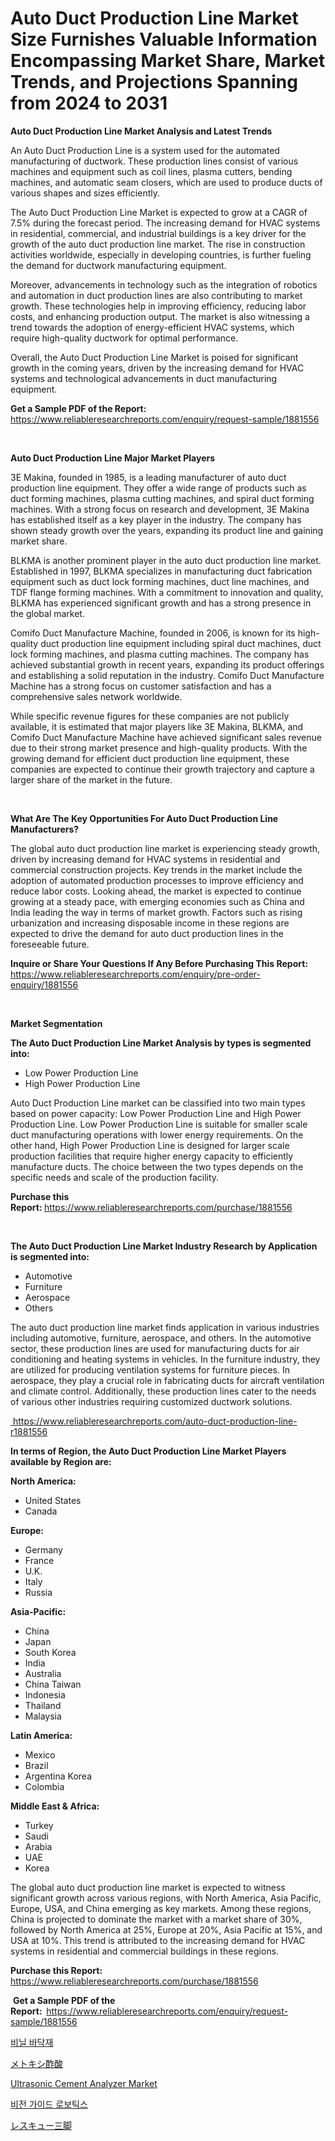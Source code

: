 <p><h1>Auto Duct Production Line Market Size Furnishes Valuable Information Encompassing Market Share, Market Trends, and Projections Spanning from 2024 to 2031</h1></p><p><strong>Auto Duct Production Line Market Analysis and Latest Trends</strong></p>
<p><p>An Auto Duct Production Line is a system used for the automated manufacturing of ductwork. These production lines consist of various machines and equipment such as coil lines, plasma cutters, bending machines, and automatic seam closers, which are used to produce ducts of various shapes and sizes efficiently.</p><p>The Auto Duct Production Line Market is expected to grow at a CAGR of 7.5% during the forecast period. The increasing demand for HVAC systems in residential, commercial, and industrial buildings is a key driver for the growth of the auto duct production line market. The rise in construction activities worldwide, especially in developing countries, is further fueling the demand for ductwork manufacturing equipment.</p><p>Moreover, advancements in technology such as the integration of robotics and automation in duct production lines are also contributing to market growth. These technologies help in improving efficiency, reducing labor costs, and enhancing production output. The market is also witnessing a trend towards the adoption of energy-efficient HVAC systems, which require high-quality ductwork for optimal performance.</p><p>Overall, the Auto Duct Production Line Market is poised for significant growth in the coming years, driven by the increasing demand for HVAC systems and technological advancements in duct manufacturing equipment.</p></p>
<p><strong>Get a Sample PDF of the Report:&nbsp;</strong> <a href="https://www.reliableresearchreports.com/enquiry/request-sample/1881556">https://www.reliableresearchreports.com/enquiry/request-sample/1881556</a></p>
<p>&nbsp;</p>
<p><strong>Auto Duct Production Line Major Market Players</strong></p>
<p><p>3E Makina, founded in 1985, is a leading manufacturer of auto duct production line equipment. They offer a wide range of products such as duct forming machines, plasma cutting machines, and spiral duct forming machines. With a strong focus on research and development, 3E Makina has established itself as a key player in the industry. The company has shown steady growth over the years, expanding its product line and gaining market share. </p><p>BLKMA is another prominent player in the auto duct production line market. Established in 1997, BLKMA specializes in manufacturing duct fabrication equipment such as duct lock forming machines, duct line machines, and TDF flange forming machines. With a commitment to innovation and quality, BLKMA has experienced significant growth and has a strong presence in the global market.</p><p>Comifo Duct Manufacture Machine, founded in 2006, is known for its high-quality duct production line equipment including spiral duct machines, duct lock forming machines, and plasma cutting machines. The company has achieved substantial growth in recent years, expanding its product offerings and establishing a solid reputation in the industry. Comifo Duct Manufacture Machine has a strong focus on customer satisfaction and has a comprehensive sales network worldwide.</p><p>While specific revenue figures for these companies are not publicly available, it is estimated that major players like 3E Makina, BLKMA, and Comifo Duct Manufacture Machine have achieved significant sales revenue due to their strong market presence and high-quality products. With the growing demand for efficient duct production line equipment, these companies are expected to continue their growth trajectory and capture a larger share of the market in the future.</p></p>
<p>&nbsp;</p>
<p><strong>What Are The Key Opportunities For Auto Duct Production Line Manufacturers?</strong></p>
<p><p>The global auto duct production line market is experiencing steady growth, driven by increasing demand for HVAC systems in residential and commercial construction projects. Key trends in the market include the adoption of automated production processes to improve efficiency and reduce labor costs. Looking ahead, the market is expected to continue growing at a steady pace, with emerging economies such as China and India leading the way in terms of market growth. Factors such as rising urbanization and increasing disposable income in these regions are expected to drive the demand for auto duct production lines in the foreseeable future.</p></p>
<p><strong>Inquire or Share Your Questions If Any Before Purchasing This Report:</strong> <a href="https://www.reliableresearchreports.com/enquiry/pre-order-enquiry/1881556">https://www.reliableresearchreports.com/enquiry/pre-order-enquiry/1881556</a></p>
<p>&nbsp;</p>
<p><strong>Market Segmentation</strong></p>
<p><strong>The Auto Duct Production Line Market Analysis by types is segmented into:</strong></p>
<p><ul><li>Low Power Production Line</li><li>High Power Production Line</li></ul></p>
<p><p>Auto Duct Production Line market can be classified into two main types based on power capacity: Low Power Production Line and High Power Production Line. Low Power Production Line is suitable for smaller scale duct manufacturing operations with lower energy requirements. On the other hand, High Power Production Line is designed for larger scale production facilities that require higher energy capacity to efficiently manufacture ducts. The choice between the two types depends on the specific needs and scale of the production facility.</p></p>
<p><strong>Purchase this Report:&nbsp;</strong><a href="https://www.reliableresearchreports.com/purchase/1881556">https://www.reliableresearchreports.com/purchase/1881556</a></p>
<p>&nbsp;</p>
<p><strong>The Auto Duct Production Line Market Industry Research by Application is segmented into:</strong></p>
<p><ul><li>Automotive</li><li>Furniture</li><li>Aerospace</li><li>Others</li></ul></p>
<p><p>The auto duct production line market finds application in various industries including automotive, furniture, aerospace, and others. In the automotive sector, these production lines are used for manufacturing ducts for air conditioning and heating systems in vehicles. In the furniture industry, they are utilized for producing ventilation systems for furniture pieces. In aerospace, they play a crucial role in fabricating ducts for aircraft ventilation and climate control. Additionally, these production lines cater to the needs of various other industries requiring customized ductwork solutions.</p></p>
<p><a href="https://www.reliableresearchreports.com/auto-duct-production-line-r1881556">&nbsp;https://www.reliableresearchreports.com/auto-duct-production-line-r1881556</a></p>
<p><strong>In terms of Region, the Auto Duct Production Line Market Players available by Region are:</strong></p>
<p>
    <p> <strong> North America: </strong>
        <ul>
            <li>United States</li>
            <li>Canada</li>
        </ul>
        </p> 
    <p> <strong> Europe: </strong>
        <ul>
            <li>Germany</li>
            <li>France</li>
            <li>U.K.</li>
            <li>Italy</li>
            <li>Russia</li>
        </ul>
        </p> 
    <p> <strong> Asia-Pacific: </strong>
        <ul>
            <li>China</li>
            <li>Japan</li>
            <li>South Korea</li>
            <li>India</li>
            <li>Australia</li>
            <li>China Taiwan</li>
            <li>Indonesia</li>
            <li>Thailand</li>
            <li>Malaysia</li>
        </ul>
        </p> 
    <p> <strong> Latin America: </strong>
        <ul>
            <li>Mexico</li>
            <li>Brazil</li>
            <li>Argentina Korea</li>
            <li>Colombia</li>
        </ul>
        </p> 
    <p> <strong> Middle East & Africa: </strong>
        <ul>
            <li>Turkey</li>
            <li>Saudi</li>
            <li>Arabia</li>
            <li>UAE</li>
            <li>Korea</li>
        </ul>
    </p>
    </p>
<p><p>The global auto duct production line market is expected to witness significant growth across various regions, with North America, Asia Pacific, Europe, USA, and China emerging as key markets. Among these regions, China is projected to dominate the market with a market share of 30%, followed by North America at 25%, Europe at 20%, Asia Pacific at 15%, and USA at 10%. This trend is attributed to the increasing demand for HVAC systems in residential and commercial buildings in these regions.</p></p>
<p><strong>Purchase this Report: </strong><a href="https://www.reliableresearchreports.com/purchase/1881556">https://www.reliableresearchreports.com/purchase/1881556</a></p>
<p>&nbsp;<strong>Get a Sample PDF of the Report:&nbsp;&nbsp;</strong><a href="https://www.reliableresearchreports.com/enquiry/request-sample/1881556">https://www.reliableresearchreports.com/enquiry/request-sample/1881556</a></p>
<p><strong></strong></p>
<p><p><a href="https://github.com/garnett961902/Market-Research-Report-List-1/blob/main/393703434194.md">비닐 바닥재</a></p><p><a href="https://github.com/adcxff01450218/Market-Research-Report-List-1/blob/main/539759244695.md">メトキシ酢酸</a></p><p><a href="https://github.com/lataunyatinikmelvin59ilbd0dv/Market-Research-Report-List-2/blob/main/ultrasonic-cement-analyzer-market.md">Ultrasonic Cement Analyzer Market</a></p><p><a href="https://github.com/lzrvbyqzftro57/Market-Research-Report-List-1/blob/main/537052034195.md">비전 가이드 로보틱스</a></p><p><a href="https://github.com/kegley4963/Market-Research-Report-List-1/blob/main/698626238121.md">レスキュー三脚</a></p></p>